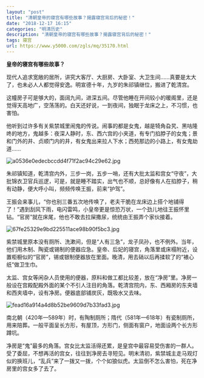 ```yaml
---
layout: "post"
title: "清朝皇帝的寝宫有哪些故事？揭露寝宫背后的秘密！"
date: "2018-12-17 16:15"
categories: "明清历史"
description: "清朝皇帝的寝宫有哪些故事？揭露寝宫背后的秘密！"
tags: 寝宫
url: https://www.y5000.com/zgls/mq/35170.html
---
```






**皇帝的寝宫有哪些故事？**

现代人追求宽敞的居所，讲究大客厅、大厨房、大卧室、大卫生间……真要是太大了，也未必人人都觉得安逸。明宣德十年，九岁的朱祁镇继位，搬进了乾清宫。

这幢房子可是够大的，面阔九间，进深五间。尽管他睡在开间较小的暖阁里，还是觉得天高地广，空荡荡的。白天还好说，一到夜间，独眠于龙床之上，不习惯，也害怕。

他听到过许多有关紫禁城里闹鬼的传说。闹事的都是女鬼，越是犄角旮旯、黑咕隆咚的地方，鬼越多：夜深人静时，东、西六宫的小夹道，有专门掐脖子的女鬼；景和门外的井、贞顺门内的井，有女鬼出来拉人下水；西苑那边的小路上，有女鬼劫道……

![a0536e0edecbccdd4f71f2ac94c29e62.jpg](https://img.y5000.com/uploads/allimg/181019/a0536e0edecbccdd4f71f2ac94c29e62.jpg)

朱祁镇知道，乾清宫内外，三步一岗，五步一哨，还有大批太监和宫女“守夜”，大批锦衣卫官兵巡逻，可是，就是睡不踏实，出气也不顺，总好像有人在掐脖子，稍有动静，便大呼小叫，频频传唤王振，前来“护驾”。

王振会来事儿，“你也别三番五次地传唤了，老夫干脆在龙床边上搭个地铺得了！”遇到刮风下雨，电闪雷鸣，小皇帝更是惊恐万状，一个劲儿地往王振怀里钻。“官房”就在床尾，他也不敢去拉屎撒尿，统统由王振弄个家伙接着。

![67fe25329e9bd225511ace98b90f5bc3.jpg](https://img.y5000.com/uploads/allimg/181019/67fe25329e9bd225511ace98b90f5bc3.jpg)

紫禁城里原本没有厕所、洗漱间，但是“人有三急”，龙子凤孙，也不例外。当年，他们用木制、陶瓷或锡制的便器应急。皇帝、后妃的寝宫，角落里或床榻附近，设置柜橱似的“官房”，锡或银制便器放在里面。晚清，用去硝以后再揉软了的“裱心纸”做卫生巾。

太监、宫女等闲杂人员使用的便器，原料和做工都比较差，放在“净房”里。净房一般设在宫殿配殿外面的某个不引人注目的角落。乾清宫院内，东、西厢房的东夹墙和西夹墙中，设有净房。便器底部铺炭灰，既吸水又去味。

![fead16a914a4d8b52be9609d7b33fad3.jpg](https://img.y5000.com/uploads/allimg/181019/fead16a914a4d8b52be9609d7b33fad3.jpg)

南北朝（420年—589年）时，有陶制厕所；隋代（581年—618年）有瓷制厕所，用来陪葬。一般平面呈长方形，有屋顶，方形门，侧面有窗户，地面设两个长方形蹲坑。

净房是“鬼”最多的角落。宫女比太监活得还累，是皇宫中最容易受伤害的一群人。受了委屈，不想再活的宫女，往往到净房去寻短见。明末清初，紫禁城主走马观灯似的换班儿，“乱兵”来了一拨又一拨，个个如狼似虎。太监倒不怎么害怕，死在净房里的宫女多了去了。
